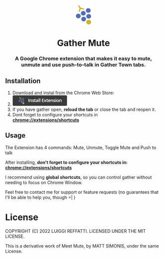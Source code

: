 <p align="center">
<img src="https://raw.githubusercontent.com/Aeradon/gather-mute/master/assets/logo.png" alt="Gather Mute" style="max-width:100%;" width="64" height="64">
</p>

<h1 align="center">Gather Mute</h1>
<h3 align="center">A Google Chrome extension that makes it easy to mute, unmute and use push-to-talk in Gather Town tabs.</h3>

## Installation

1. Download and instal from the Chrome Web Store:
2. [<img src="assets/install.png" width="175px">][webstore-url]
3. If you have gather open, **reload the tab** or close the tab and reopen it.
4. Dont forget to configure your shortcuts in **[chrome://extensions/shortcuts](chrome://extensions/shortcuts)**

## Usage

The Extension has 4 commands: Mute, Unmute, Toggle Mute and Push to talk

After installing, **don't forget to configure your shortcuts in: [chrome://extensions/shortcuts](chrome://extensions/shortcuts)**

I recommend using **global shortcuts**, so you can control gather without needing to focus on Chrome Window.

Feel free to contact me for support or feature requests (no guarantees that I'll be able to help you, though =| )

# License

COPYRIGHT (C) 2022 LUIGGI REFFATTI. LICENSED UNDER THE MIT LICENSE.

This is a derivative work of Meet Mute, by MATT SIMONIS, under the same License.

[webstore-url]: https://chrome.google.com/webstore/detail/gather-mute/hfbkdcjhgnimpaeaphakpebghplfjlii
